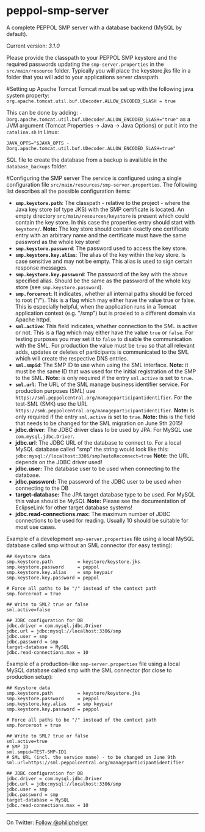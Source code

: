 # peppol-smp-server
A complete PEPPOL SMP server with a database backend (MySQL by default).

Current version: *3.1.0*

Please provide the classpath to your PEPPOL SMP keystore and the required passwords updating the `smp-server.properties` in the `src/main/resource` folder. Typically you will place the keystore.jks file in a folder that you will add to your applications server classpath. 

#Setting up Apache Tomcat
Tomcat must be set up with the following java system property:
`org.apache.tomcat.util.buf.UDecoder.ALLOW_ENCODED_SLASH = true`

This can be done by adding:
`-Dorg.apache.tomcat.util.buf.UDecoder.ALLOW_ENCODED_SLASH="true"`
as a JVM argument (Tomcat Properties -> Java -> Java Options) or
put it into the `catalina.sh` in Linux: 
```
JAVA_OPTS="$JAVA_OPTS -Dorg.apache.tomcat.util.buf.UDecoder.ALLOW_ENCODED_SLASH=true"
```

SQL file to create the database from a backup is available in the `database_backups` folder.

#Configuring the SMP server
The service is configured using a single configuration file `src/main/resources/smp-server.properties`. The following list describes all the possible configuration items:

  * **`smp.keystore.path`**: The classpath - relative to the project - where the Java key store (of type JKS) with the SMP certificate is located. An empty directory `src/main/resources/keystore` is present which could contain the key store. In this case the properties entry should start with `keystore/`.
    **Note:** The key store should contain exactly one certificate entry with an arbitrary name and the certificate must have the same password as the whole key store!
  * **`smp.keystore.password`**: The password used to access the key store.
  * **`smp.keystore.key.alias`**: The alias of the key within the key store. Is case sensitive and may not be empty. This alias is used to sign certain response messages.
  * **`smp.keystore.key.password`**: The password of the key with the above specified alias. Should be the same as the password of the whole key store (see `smp.keystore.password`).
  * **`smp.forceroot`**: It indicates, whether all internal paths should be forced to root ("/").
    This is a flag which may either have the value true or false.
    This is especially helpful, when the application runs in a Tomcat application context (e.g. "/smp") but is proxied to a different domain via Apache httpd.
  * **`sml.active`**: This field indicates, whether connection to the SML is active or not.
    This is a flag which may either have the value `true` or `false`.
    For testing purposes you may set it to `false` to disable the communication with the SML. For production the value must be `true` so that all relevant adds, updates or deletes of participants is communicated to the SML which will create the respective DNS entries.
  * **`sml.smpid`**: The SMP ID to use when using the SML interface.
    **Note:** it must be the same ID that was used for the initial registration of the SMP to the SML.
    **Note:** is only required if the entry `sml.active` is set to `true`.
  * **`sml.url`**: The URL of the SML manage business identifier service. For production purposes (SML) use `https://sml.peppolcentral.org/manageparticipantidentifier`. For the test-SML (SMK) use the URL `https://smk.peppolcentral.org/manageparticipantidentifier`.
    **Note:** is only required if the entry `sml.active` is set to `true`.
    **Note:** this is the field that needs to be changed for the SML migration on June 9th 2015! 
  * **jdbc.driver**: The JDBC driver class to be used by JPA. For MySQL use `com.mysql.jdbc.Driver`.
  * **jdbc.url**: The JDBC URL of the database to connect to. For a local MySQL database called "smp" the string would look like this: `jdbc:mysql://localhost:3306/smp?autoReconnect=true`
    **Note:** the URL depends on the JDBC driver used!
  * **jdbc.user:** The database user to be used when connecting to the database.
  * **jdbc.password:** The password of the JDBC user to be used when connecting to the DB
  * **target-database:** The JPA target database type to be used. For MySQL this value should be MySQL
    **Note:** Please see the documentation of EclipseLink for other target database systems!
  * **jdbc.read-connections.max:** The maximum number of JDBC connections to be used for reading. Usually 10 should be suitable for most use cases. 

Example of a development `smp-server.properties` file using a local MySQL database called smp without an SML connector (for easy testing):
```
## Keystore data
smp.keystore.path         = keystore/keystore.jks
smp.keystore.password     = peppol
smp.keystore.key.alias    = smp keypair
smp.keystore.key.password = peppol

# Force all paths to be "/" instead of the context path 
smp.forceroot = true

## Write to SML? true or false
sml.active=false

## JDBC configuration for DB
jdbc.driver = com.mysql.jdbc.Driver
jdbc.url = jdbc:mysql://localhost:3306/smp
jdbc.user = smp
jdbc.password = smp
target-database = MySQL
jdbc.read-connections.max = 10
```

Example of a production-like `smp-server.properties` file using a local MySQL database called smp with the SML connector (for close to production setup):

```
## Keystore data
smp.keystore.path         = keystore/keystore.jks
smp.keystore.password     = peppol
smp.keystore.key.alias    = smp keypair
smp.keystore.key.password = peppol

# Force all paths to be "/" instead of the context path 
smp.forceroot = true

## Write to SML? true or false
sml.active=true
# SMP ID
sml.smpid=TEST-SMP-ID1
# SML URL (incl. the service name) - to be changed on June 9th
sml.url=https://sml.peppolcentral.org/manageparticipantidentifier

## JDBC configuration for DB
jdbc.driver = com.mysql.jdbc.Driver
jdbc.url = jdbc:mysql://localhost:3306/smp
jdbc.user = smp
jdbc.password = smp
target-database = MySQL
jdbc.read-connections.max = 10
```

---

On Twitter: <a href="https://twitter.com/philiphelger">Follow @philiphelger</a>
